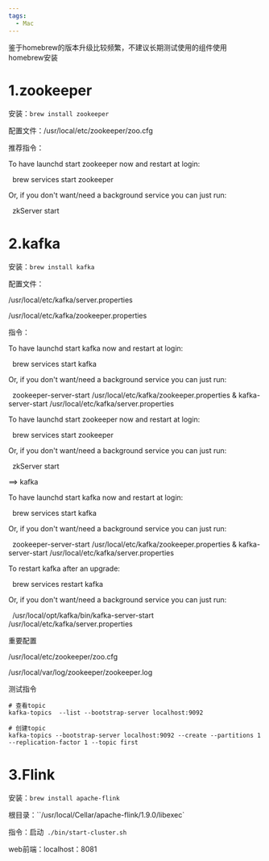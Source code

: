 ```yaml
---
tags:
  - Mac
---
```



鉴于homebrew的版本升级比较频繁，不建议长期测试使用的组件使用homebrew安装

# 1.zookeeper

安装：`brew install zookeeper`

配置文件：/usr/local/etc/zookeeper/zoo.cfg

推荐指令：

To have launchd start zookeeper now and restart at login:

  brew services start zookeeper

Or, if you don't want/need a background service you can just run:

  zkServer start

# 2.kafka

安装：`brew install kafka`

配置文件：

/usr/local/etc/kafka/server.properties

/usr/local/etc/kafka/zookeeper.properties

指令：

To have launchd start kafka now and restart at login:

  brew services start kafka

Or, if you don't want/need a background service you can just run:

  zookeeper-server-start /usr/local/etc/kafka/zookeeper.properties & kafka-server-start /usr/local/etc/kafka/server.properties

  

To have launchd start zookeeper now and restart at login:

  brew services start zookeeper

Or, if you don't want/need a background service you can just run:

  zkServer start

==> kafka

To have launchd start kafka now and restart at login:

  brew services start kafka

Or, if you don't want/need a background service you can just run:

  zookeeper-server-start /usr/local/etc/kafka/zookeeper.properties & kafka-server-start /usr/local/etc/kafka/server.properties

  

  

To restart kafka after an upgrade:

  brew services restart kafka

Or, if you don't want/need a background service you can just run:

  /usr/local/opt/kafka/bin/kafka-server-start /usr/local/etc/kafka/server.properties

  

重要配置

/usr/local/etc/zookeeper/zoo.cfg

/usr/local/var/log/zookeeper/zookeeper.log

  

测试指令
```shell
# 查看topic
kafka-topics  --list --bootstrap-server localhost:9092

# 创建topic
kafka-topics --bootstrap-server localhost:9092 --create --partitions 1 --replication-factor 1 --topic first
```


  

# 3.Flink

安装：`brew install apache-flink`

根目录：``/usr/local/Cellar/apache-flink/1.9.0/libexec`

指令：启动` ./bin/start-cluster.sh`

web前端：localhost：8081